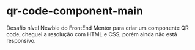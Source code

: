 # qr-code-component-main
 Desafio nível Newbie do FrontEnd Mentor para criar um componente QR code, cheguei a resolução com HTML e CSS, porém ainda não está responsivo.
